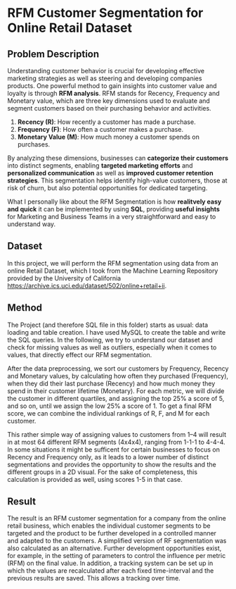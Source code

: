 # RFM Customer Segmentation for Online Retail Dataset

## Problem Description
Understanding customer behavior is crucial for developing effective marketing strategies as well as steering and developing companies products. One powerful method to gain insights into customer value and loyalty is through **RFM analysis**. RFM stands for Recency, Frequency and Monetary value, which are three key dimensions used to evaluate and segment customers based on their purchasing behavior and activities.

1. **Recency (R)**: How recently a customer has made a purchase.
2. **Frequency (F)**: How often a customer makes a purchase.
3. **Monetary Value (M)**: How much money a customer spends on purchases.

By analyzing these dimensions, businesses can **categorize their customers** into distinct segments, enabling **targeted marketing efforts** and **personalized communication** as well as **improved customer retention strategies**. This segmentation helps identify high-value customers, those at risk of churn, but also potential opportunities for dedicated targeting.

What I personally like about the RFM Segmentation is how **realitvely easy and quick** it can be implemented by using **SQL**, providing **useful insights** for Marketing and Business Teams in a very straightforward and easy to understand way.

## Dataset
In this project, we will perform the RFM segmentation using data from an online Retail Dataset, which I took from the Machine Learning Repository provided by the University of California https://archive.ics.uci.edu/dataset/502/online+retail+ii.

## Method
The Project (and therefore SQL file in this folder) starts as usual: data loading and table creation. I have used MySQL to create the table and write the SQL queries. In the following, we try to understand our dataset and check for missing values as well as outliers, especially when it comes to values, that directly effect our RFM segmentation.

After the data preprocessing, we sort our customers by Frequency, Recency and Monetary values, by calculating how often they purchased (Frequency), when they did their last purchase (Recency) and how much money they spend in their customer lifetime (Monetary). For each metric, we will divide the customer in different quartiles, and assigning the top 25% a score of 5, and so on, until we assign the low 25% a score of 1. To get a final RFM score, we can combine the individual rankings of R, F, and M for each customer.

This rather simple way of assigning values to customers from 1–4 will result in at most 64 different RFM segments (4x4x4), ranging from 1-1-1 to 4-4-4. In some situations it might be sufficent for certain businesses to focus on Recency and Frequency only, as it leads to a lower number of distinct segmentations and provides the opportunity to show the results and the different groups in a 2D visual. For the sake of completeness, this calculation is provided as well, using scores 1-5 in that case.

## Result
The result is an RFM customer segmentation for a company from the online retail business, which enables the individual customer segments to be targeted and the product to be further developed in a controlled manner and adapted to the customers. 
A simplified version of RF segmentation was also calculated as an alternative.
Further development opportunities exist, for example, in the setting of parameters to control the influence per metric (RFM) on the final value.
In addition, a tracking system can be set up in which the values are recalculated after each fixed time-interval and the previous results are saved. This allows a tracking over time.

